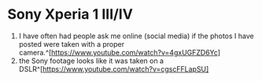 # Sony Xperia 1 III/IV
1. I have often had people ask me online (social media) if the photos I have posted were taken with a proper camera.^[https://www.youtube.com/watch?v=4gxUGFZD6Yc]
2. the Sony footage looks like it was taken on a DSLR^[https://www.youtube.com/watch?v=cgscFFLapSU]